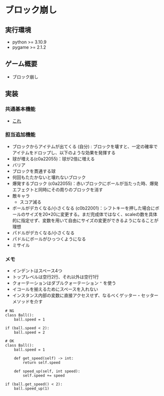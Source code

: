 # ブロック崩し

## 実行環境
- python >= 3.10.9
- pygame >= 2.1.2

## ゲーム概要
- ブロック崩し

## 実装
### 共通基本機能
- [これ](https://algorithm.joho.info/programming/python/pygame-blockout/)

### 担当追加機能
- ブロックからアイテムが出てくる (自分) : ブロックを壊すと、一定の確率でアイテムをドロップし、以下のような効果を発揮する
- 球が増える(c0a22055)：球が2倍に増える
- バリア
- ブロックを貫通する球
- 何回もたたかないと壊れないブロック
- 爆発するブロック (c0a22055)：赤いブロックにボールが当たった時、爆発エフェクトと同時にその周りのブロックを消す
- 敵キャラ
    - スコア減る
- ボールがデカくなる/小さくなる (c0b22001)：シフトキーを押した場合にボールのサイズを20*20に変更する。まだ完成体ではなく、scaleの数を具体的に指定せず、変数を用いて自由にサイズの変更ができるようになることが理想
- パドルがデカくなる/小さくなる
- パドルにボールがひっつくようになる
- ミサイル

### メモ
- インデントはスペース4つ
- トップレベルは空行2行、それ以外は空行1行
- クォーテーションはダブルクォーテーション `"` を使う
- イコールを揃えるためにスペースを入れない
- インスタンス内部の変数に直接アクセスせず、なるべくゲッター・セッターメソッドを介す
```
# NG
class Ball():
    ball.speed = 1

if (ball.speed < 2):
    ball.speed = 2

# OK
class Ball():
    ball.speed = 1

    def get_speed(self) -> int:
        return self.speed

    def speed_up(self, int speed):
        self.speed += speed

if (ball.get_speed() < 2):
    ball.speed_up(1)
```

